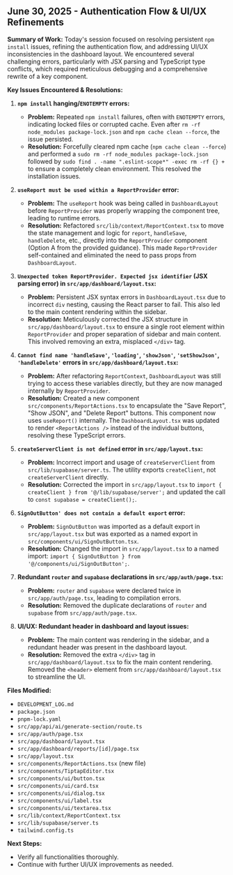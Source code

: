 ## June 30, 2025 - Authentication Flow & UI/UX Refinements

**Summary of Work:**
Today's session focused on resolving persistent `npm install` issues, refining the authentication flow, and addressing UI/UX inconsistencies in the dashboard layout. We encountered several challenging errors, particularly with JSX parsing and TypeScript type conflicts, which required meticulous debugging and a comprehensive rewrite of a key component.

**Key Issues Encountered & Resolutions:**

1.  **`npm install` hanging/`ENOTEMPTY` errors:**
    *   **Problem:** Repeated `npm install` failures, often with `ENOTEMPTY` errors, indicating locked files or corrupted cache. Even after `rm -rf node_modules package-lock.json` and `npm cache clean --force`, the issue persisted.
    *   **Resolution:** Forcefully cleared npm cache (`npm cache clean --force`) and performed a `sudo rm -rf node_modules package-lock.json` followed by `sudo find . -name ".eslint-scope*" -exec rm -rf {} +` to ensure a completely clean environment. This resolved the installation issues.

2.  **`useReport must be used within a ReportProvider` error:**
    *   **Problem:** The `useReport` hook was being called in `DashboardLayout` before `ReportProvider` was properly wrapping the component tree, leading to runtime errors.
    *   **Resolution:** Refactored `src/lib/context/ReportContext.tsx` to move the state management and logic for `report`, `handleSave`, `handleDelete`, etc., directly into the `ReportProvider` component (Option A from the provided guidance). This made `ReportProvider` self-contained and eliminated the need to pass props from `DashboardLayout`.

3.  **`Unexpected token ReportProvider. Expected jsx identifier` (JSX parsing error) in `src/app/dashboard/layout.tsx`:**
    *   **Problem:** Persistent JSX syntax errors in `DashboardLayout.tsx` due to incorrect `div` nesting, causing the React parser to fail. This also led to the main content rendering within the sidebar.
    *   **Resolution:** Meticulously corrected the JSX structure in `src/app/dashboard/layout.tsx` to ensure a single root element within `ReportProvider` and proper separation of sidebar and main content. This involved removing an extra, misplaced `</div>` tag.

4.  **`Cannot find name 'handleSave'`, `'loading'`, `'showJson'`, `'setShowJson'`, `'handleDelete'` errors in `src/app/dashboard/layout.tsx`:**
    *   **Problem:** After refactoring `ReportContext`, `DashboardLayout` was still trying to access these variables directly, but they are now managed internally by `ReportProvider`.
    *   **Resolution:** Created a new component `src/components/ReportActions.tsx` to encapsulate the "Save Report", "Show JSON", and "Delete Report" buttons. This component now uses `useReport()` internally. The `DashboardLayout.tsx` was updated to render `<ReportActions />` instead of the individual buttons, resolving these TypeScript errors.

5.  **`createServerClient is not defined` error in `src/app/layout.tsx`:**
    *   **Problem:** Incorrect import and usage of `createServerClient` from `src/lib/supabase/server.ts`. The utility exports `createClient`, not `createServerClient` directly.
    *   **Resolution:** Corrected the import in `src/app/layout.tsx` to `import { createClient } from '@/lib/supabase/server';` and updated the call to `const supabase = createClient();`.

6.  **`SignOutButton' does not contain a default export` error:**
    *   **Problem:** `SignOutButton` was imported as a default export in `src/app/layout.tsx` but was exported as a named export in `src/components/ui/SignOutButton.tsx`.
    *   **Resolution:** Changed the import in `src/app/layout.tsx` to a named import: `import { SignOutButton } from '@/components/ui/SignOutButton';`.

7.  **Redundant `router` and `supabase` declarations in `src/app/auth/page.tsx`:**
    *   **Problem:** `router` and `supabase` were declared twice in `src/app/auth/page.tsx`, leading to compilation errors.
    *   **Resolution:** Removed the duplicate declarations of `router` and `supabase` from `src/app/auth/page.tsx`.

8.  **UI/UX: Redundant header in dashboard and layout issues:**
    *   **Problem:** The main content was rendering in the sidebar, and a redundant header was present in the dashboard layout.
    *   **Resolution:** Removed the extra `</div>` tag in `src/app/dashboard/layout.tsx` to fix the main content rendering. Removed the `<header>` element from `src/app/dashboard/layout.tsx` to streamline the UI.

**Files Modified:**
*   `DEVELOPMENT_LOG.md`
*   `package.json`
*   `pnpm-lock.yaml`
*   `src/app/api/ai/generate-section/route.ts`
*   `src/app/auth/page.tsx`
*   `src/app/dashboard/layout.tsx`
*   `src/app/dashboard/reports/[id]/page.tsx`
*   `src/app/layout.tsx`
*   `src/components/ReportActions.tsx` (new file)
*   `src/components/TiptapEditor.tsx`
*   `src/components/ui/button.tsx`
*   `src/components/ui/card.tsx`
*   `src/components/ui/dialog.tsx`
*   `src/components/ui/label.tsx`
*   `src/components/ui/textarea.tsx`
*   `src/lib/context/ReportContext.tsx`
*   `src/lib/supabase/server.ts`
*   `tailwind.config.ts`

**Next Steps:**
*   Verify all functionalities thoroughly.
*   Continue with further UI/UX improvements as needed.